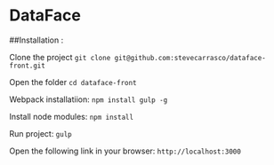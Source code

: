 # DataFace

##Installation :

  Clone the project
  `git clone git@github.com:stevecarrasco/dataface-front.git`

  Open the folder
  `cd dataface-front`

  Webpack installatiion:
  `npm install gulp -g`

  Install node modules:
  `npm install`

  Run project:
  `gulp`

  Open the following link in your browser:
  `http://localhost:3000`
